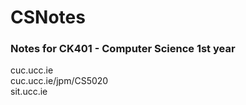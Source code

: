 # CSNotes
### Notes for CK401 - Computer Science 1st year
cuc.ucc.ie<br/>
cuc.ucc.ie/jpm/CS5020<br/>
sit.ucc.ie
